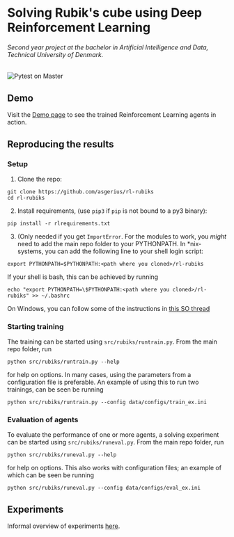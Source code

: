 # Solving Rubik's cube using Deep Reinforcement Learning

###### Second year project at the bachelor in Artificial Intelligence and Data, Technical University of Denmark.
![Pytest on Master](https://github.com/asgerius/rl-rubiks/workflows/pytest_push/badge.svg?branch=master)

## Demo
Visit the [Demo page](https://asgerius.github.io/rl-rubiks/) to see the trained Reinforcement Learning agents in action.

## Reproducing the results 

### Setup
1) Clone the repo:
```
git clone https://github.com/asgerius/rl-rubiks
cd rl-rubiks
```

2) Install requirements, (use `pip3` if `pip` is not bound to a py3 binary):
```
pip install -r rlrequirements.txt
```

3) (Only needed if you get `ImportError`. For the modules to work, you *might* need to add the main repo folder to your PYTHONPATH. 
In \*nix-systems, you can add the following line to your shell login script:
```
export PYTHONPATH=$PYTHONPATH:<path where you cloned>/rl-rubiks
```
If your shell is bash, this can be achieved by running
```
echo "export PYTHONPATH=\$PYTHONPATH:<path where you cloned>/rl-rubiks" >> ~/.bashrc
```
On Windows, you can follow some of the instructions in [this SO thread](https://stackoverflow.com/questions/3701646/how-to-add-to-the-pythonpath-in-windows-so-it-finds-my-modules-packages) 

### Starting training
The training can be started using `src/rubiks/runtrain.py`. From the main repo folder, run
```
python src/rubiks/runtrain.py --help
```
for help on options. In many cases, using the parameters from a configuration file is preferable. An example of using this to run two trainings, can be seen be running
```
python src/rubiks/runtrain.py --config data/configs/train_ex.ini
```
### Evaluation of agents

To evaluate the performance of one or more agents, a solving experiment can be started using `src/rubiks/runeval.py`. From the main repo folder, run
```
python src/rubiks/runeval.py --help
```
for help on options. This also works with configuration files; an example of which can be seen be running
```
python src/rubiks/runeval.py --config data/configs/eval_ex.ini
```

## Experiments

Informal overview of experiments <a href="https://docs.google.com/document/d/11RW35kaqo7_1dTyI9hc72tIbGdYEPxpnW15EcO1B0Y0/edit?usp=sharing">here</a>.
